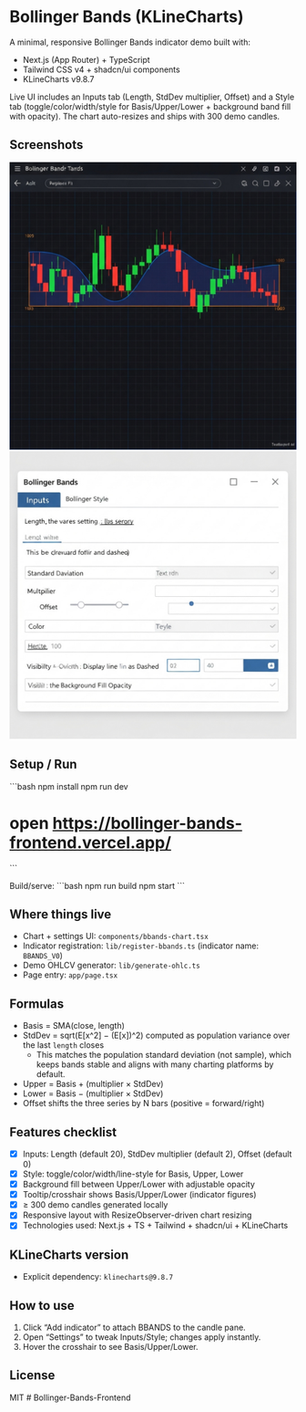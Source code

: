 # Bollinger Bands (KLineCharts)

A minimal, responsive Bollinger Bands indicator demo built with:
- Next.js (App Router) + TypeScript
- Tailwind CSS v4 + shadcn/ui components
- KLineCharts v9.8.7

Live UI includes an Inputs tab (Length, StdDev multiplier, Offset) and a Style tab (toggle/color/width/style for Basis/Upper/Lower + background band fill with opacity). The chart auto-resizes and ships with 300 demo candles.

## Screenshots

![Bollinger Bands on KLineCharts](public/screenshots/bbands-chart.png)
![Settings dialog (Inputs + Style)](public/screenshots/bbands-settings.png)

## Setup / Run

\`\`\`bash
npm install
npm run dev
# open https://bollinger-bands-frontend.vercel.app/
\`\`\`

Build/serve:
\`\`\`bash
npm run build
npm start
\`\`\`

## Where things live

- Chart + settings UI: `components/bbands-chart.tsx`
- Indicator registration: `lib/register-bbands.ts` (indicator name: `BBANDS_V0`)
- Demo OHLCV generator: `lib/generate-ohlc.ts`
- Page entry: `app/page.tsx`

## Formulas

- Basis = SMA(close, length)
- StdDev = sqrt(E[x^2] − (E[x])^2) computed as population variance over the last `length` closes
  - This matches the population standard deviation (not sample), which keeps bands stable and aligns with many charting platforms by default.
- Upper = Basis + (multiplier × StdDev)
- Lower = Basis − (multiplier × StdDev)
- Offset shifts the three series by N bars (positive = forward/right)

## Features checklist

- [x] Inputs: Length (default 20), StdDev multiplier (default 2), Offset (default 0)
- [x] Style: toggle/color/width/line-style for Basis, Upper, Lower
- [x] Background fill between Upper/Lower with adjustable opacity
- [x] Tooltip/crosshair shows Basis/Upper/Lower (indicator figures)
- [x] ≥ 300 demo candles generated locally
- [x] Responsive layout with ResizeObserver-driven chart resizing
- [x] Technologies used: Next.js + TS + Tailwind + shadcn/ui + KLineCharts

## KLineCharts version

- Explicit dependency: `klinecharts@9.8.7`

## How to use

1) Click “Add indicator” to attach BBANDS to the candle pane.  
2) Open “Settings” to tweak Inputs/Style; changes apply instantly.  
3) Hover the crosshair to see Basis/Upper/Lower.

## License

MIT
#   B o l l i n g e r - B a n d s - F r o n t e n d 
 
 